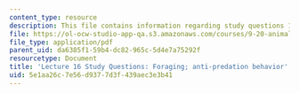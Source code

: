 ```yaml
---
content_type: resource
description: This file contains information regarding study questions 16.
file: https://ol-ocw-studio-app-qa.s3.amazonaws.com/courses/9-20-animal-behavior-fall-2013/5e1aa26c7e56d9377d3f439aec3e3b41_MIT9_20F13_L16_Qs.pdf
file_type: application/pdf
parent_uid: da6385f1-59b4-dc82-965c-5d4e7a75292f
resourcetype: Document
title: 'Lecture 16 Study Questions: Foraging; anti-predation behavior'
uid: 5e1aa26c-7e56-d937-7d3f-439aec3e3b41
---
```

